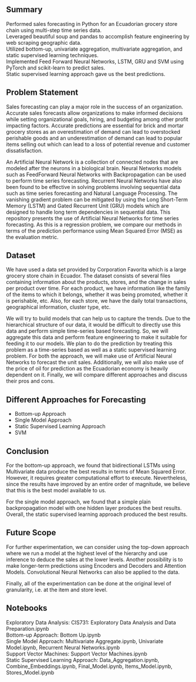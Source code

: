## Summary
Performed sales forecasting in Python for an Ecuadorian grocery store chain using multi-step time series data.
<br>Leveraged beautiful soup and pandas to accomplish feature engineering by web scraping geographic data.
<br>Utilized bottom-up, univariate aggregation, multivariate aggregation, and static supervised learning techniques.
<br>Implemented Feed Forward Neural Networks, LSTM, GRU and SVM using PyTorch and scikit-learn to predict sales.
<br>Static supervised learning approach gave us the best predictions.

## Problem Statement
Sales forecasting can play a major role in the success of an organization. Accurate sales forecasts allow organizations to make informed decisions while setting organizational goals, hiring, and budgeting among other profit impacting factors. Accurate predictions are essential for brick and mortar grocery stores as an overestimation of demand can lead to overstocked perishable goods and an underestimation of demand can lead to popular items selling out which can lead to a loss of potential revenue and customer dissatisfaction.

An Artificial Neural Network is a collection of connected nodes that are modeled after the neurons in a biological brain. Neural Networks models such as FeedForward Neural Networks with Backpropagation can be used to perform time series forecasting. Recurrent Neural Networks have also been found to be effective in solving problems involving sequential data such as time series forecasting and Natural Language Processing. The vanishing gradient problem can be mitigated by using the Long Short-Term Memory (LSTM) and Gated Recurrent Unit (GRU) models which are designed to handle long term dependencies in sequential data. 
This repository presents the use of Artificial Neural Networks for time series forecasting. As this is a regression problem, we compare our methods in terms of the prediction performance using Mean Squared Error (MSE) as the evaluation metric.
 
## Dataset
We have used a data set provided by Corporation Favorita which is a large grocery store chain in Ecuador. 
The dataset consists of several files containing information about the products, stores, and the change in sales per product over time. For each product, 
we have information like the family of the items to which it belongs, whether it was being promoted, whether it is perishable, etc. Also, for each store, 
we have the daily total transactions, geographical information, cluster type, etc. 

We will try to build models that can help us to capture the trends. Due to the hierarchical structure of our data, it would be difficult to directly use this data and perform simple time-series based forecasting. 
So, we will aggregate this data and perform feature engineering to make it suitable for feeding it to our models. We plan to do the prediction by treating this problem as a 
time-series based as well as a static supervised learning problem. For both the approach, we will make use of Artificial Neural Networks to forecast the unit sales. 
Additionally, we will also make use of the price of oil for prediction as the Ecuadorian economy is heavily dependent on it. Finally, we will compare different approaches and 
discuss their pros and cons. 

## Different Approaches for Forecasting

* Bottom-up Approach
* Single Model Approach
* Static Supervised Learning Approach
* SVM

## Conclusion
For the bottom-up approach, we found that bidirectional LSTMs using Multivariate data produce the best results in terms of Mean Squared Error. However, it requires greater computational effort to execute. Nevertheless, since the results have improved by an entire order of magnitude, we believe that this is the best model available to us. 

For the single model approach, we found that a simple plain backpropagation model with one hidden layer produces the best results. Overall, the static supervised learning approach produced the best results.

## Future Scope

For further experimentation, we can consider using the top-down approach where we run a model at the highest level of the hierarchy and use inference to deduce the sales at the lower levels. Another possibility is to make longer-term predictions using Encoders and Decoders and Attention Models. Convolutional Neural Networks can also be applied to the data.

Finally, all of the experimentation can be done at the original level of granularity, i.e. at the item and store level.

## Notebooks
Exploratory Data Analysis: CIS731: Exploratory Data Analysis and Data Preparation.ipynb
<br>Bottom-up Approach: Bottom Up.ipynb
<br>Single Model Approach: Multivariate Aggregate.ipynb, Univariate Model.ipynb, Recurrent Neural Networks.ipynb
<br>Support Vector Machines: Support Vector Machines.ipynb
<br>Static Supervised Learning Approach: Data_Aggregation.ipynb, Combine_Embeddings.ipynb, Final_Model.ipynb, Items_Model.ipynb, Stores_Model.ipynb


